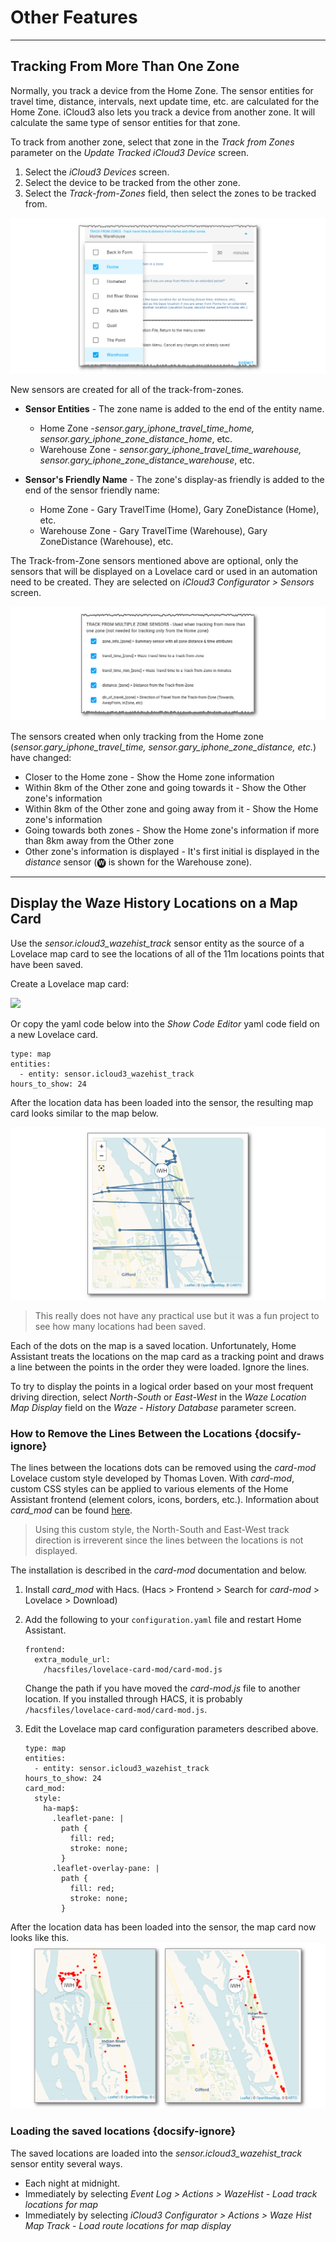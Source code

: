 # Other Features



------

## Tracking From More Than One Zone

Normally, you track a device from the Home Zone. The sensor entities for travel time, distance, intervals, next update time, etc. are calculated for the Home Zone. iCloud3 also lets you track a device from another zone. It will calculate the same type of sensor entities for that zone. 

To track from another zone, select that zone in the *Track from Zones* parameter on the *Update Tracked iCloud3 Device* screen. 

1. Select the *iCloud3 Devices* screen.
2. Select the device to be tracked from the other zone.
3. Select the *Track-from-Zones* field, then select the zones to be tracked from.

![](../images/cf-device-update-tfz.png)

New sensors are created for all of the track-from-zones.

- **Sensor Entities** - The zone name is added to the end of the entity name.
  - Home Zone -*sensor.gary_iphone_travel_time_home, sensor.gary_iphone_zone_distance_home*, etc.
  - Warehouse Zone - *sensor.gary_iphone_travel_time_warehouse, sensor.gary_iphone_zone_distance_warehouse*, etc.

- **Sensor's Friendly Name** - The zone's display-as friendly is added to the end of the sensor friendly name:
  - Home Zone - Gary TravelTime (Home), Gary ZoneDistance (Home), etc.
  - Warehouse Zone - Gary TravelTime (Warehouse), Gary ZoneDistance (Warehouse), etc.

The Track-from-Zone sensors mentioned above are optional, only the sensors that will be displayed on a Lovelace card or used in an automation need to be created.  They are selected on *iCloud3 Configurator > Sensors* screen.

![](../images/cf-sensors-tfz.png)


The sensors created when only tracking from the Home zone (*sensor.gary_iphone_travel_time, sensor.gary_iphone_zone_distance, etc.*) have changed:

- Closer to the Home zone - Show the Home zone information
- Within 8km of the Other zone and going towards it - Show the Other zone's information
- Within 8km of the Other zone and going away from it - Show the Home zone's information
- Going towards both zones - Show the Home zone's information if more than 8km away from the Other zone
- Other zone's information is displayed - It's first initial is displayed in the *distance* sensor (🅦 is shown for the Warehouse zone).




------

## Display the Waze History Locations on a Map Card

Use the *sensor.icloud3_wazehist_track* sensor entity as the source of a Lovelace map card to see the locations of all of the 11m locations points that have been saved. 

Create a Lovelace map card:

![](C:/Users/Gary/GitHub/icloud3_v3_docs/docs/images/wazehist-map-card-setup.png)

Or copy the yaml code below into the *Show Code Editor* yaml code field on a new Lovelace card.

```type:yaml
type: map
entities:
  - entity: sensor.icloud3_wazehist_track
hours_to_show: 24
```

After the location data has been loaded into the sensor, the resulting map card looks similar to the map below. 

![](../images/wazehist-map.png)

> This really does not have any practical use but it was a fun project to see how many locations had been saved.

Each of the dots on the map is a saved location. Unfortunately, Home Assistant treats the locations on the map card as a tracking point and draws a line between the points in the order they were loaded. Ignore the lines.

To try to display the points in a logical order based on your most frequent driving direction, select *North-South* or *East-West* in the *Waze Location Map Display* field on the *Waze - History Database* parameter screen.



### How to Remove the Lines Between the Locations  {docsify-ignore}

The lines between the locations dots can be removed using the *card-mod* Lovelace custom style developed by Thomas Loven. With *card-mod*, custom CSS styles can be applied to various elements of the Home Assistant frontend (element colors, icons, borders, etc.). Information about *card_mod* can be found [here](https://github.com/thomasloven/lovelace-card-mod/blob/master/README.md).

> Using this custom style, the North-South and East-West track direction is irreverent since the lines between the locations is not displayed.

The installation is described in the *card-mod* documentation and below.

1. Install *card_mod* with Hacs. (Hacs > Frontend > Search for *card-mod* > Lovelace > Download)

2. Add the following to your `configuration.yaml` file and restart Home Assistant.

   ```
   frontend:
     extra_module_url:
       /hacsfiles/lovelace-card-mod/card-mod.js
   ```

   Change the path if you have moved the *card-mod.js* file to another location. If you installed through HACS, it is probably `/hacsfiles/lovelace-card-mod/card-mod.js`.

3. Edit the Lovelace map card configuration parameters described above.

   ```type:yaml
   type: map
   entities:
     - entity: sensor.icloud3_wazehist_track
   hours_to_show: 24
   card_mod:
     style:
       ha-map$:
         .leaflet-pane: |
           path {
             fill: red;
             stroke: none;
           }
         .leaflet-overlay-pane: |
           path {
             fill: red;
             stroke: none;
           }
   ```


After the location data has been loaded into the sensor, the map card now looks like this.![](../images/wazehist-map-dots-only.png)



### Loading the saved locations  {docsify-ignore}

The saved locations are loaded into the *sensor.icloud3_wazehist_track* sensor entity several ways.

- Each night at midnight.
- Immediately by selecting *Event Log > Actions > WazeHist - Load track locations for map*
- Immediately by selecting *iCloud3 Configurator > Actions > Waze Hist Map Track - Load route locations for map display*

